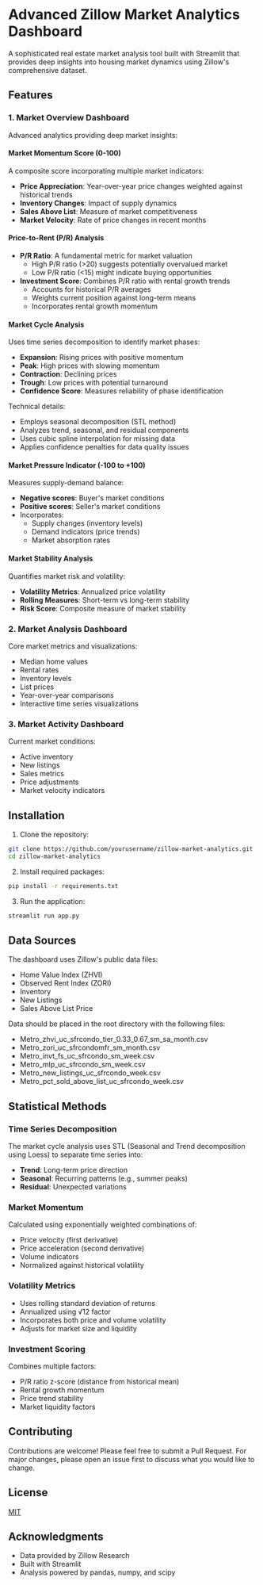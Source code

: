 # Advanced Zillow Market Analytics Dashboard

A sophisticated real estate market analysis tool built with Streamlit that provides deep insights into housing market dynamics using Zillow's comprehensive dataset.

## Features

### 1. Market Overview Dashboard
Advanced analytics providing deep market insights:

#### Market Momentum Score (0-100)
A composite score incorporating multiple market indicators:
- **Price Appreciation**: Year-over-year price changes weighted against historical trends
- **Inventory Changes**: Impact of supply dynamics
- **Sales Above List**: Measure of market competitiveness
- **Market Velocity**: Rate of price changes in recent months

#### Price-to-Rent (P/R) Analysis
- **P/R Ratio**: A fundamental metric for market valuation
  - High P/R ratio (>20) suggests potentially overvalued market
  - Low P/R ratio (<15) might indicate buying opportunities
- **Investment Score**: Combines P/R ratio with rental growth trends
  - Accounts for historical P/R averages
  - Weights current position against long-term means
  - Incorporates rental growth momentum

#### Market Cycle Analysis
Uses time series decomposition to identify market phases:
- **Expansion**: Rising prices with positive momentum
- **Peak**: High prices with slowing momentum
- **Contraction**: Declining prices
- **Trough**: Low prices with potential turnaround
- **Confidence Score**: Measures reliability of phase identification

Technical details:
- Employs seasonal decomposition (STL method)
- Analyzes trend, seasonal, and residual components
- Uses cubic spline interpolation for missing data
- Applies confidence penalties for data quality issues

#### Market Pressure Indicator (-100 to +100)
Measures supply-demand balance:
- **Negative scores**: Buyer's market conditions
- **Positive scores**: Seller's market conditions
- Incorporates:
  - Supply changes (inventory levels)
  - Demand indicators (price trends)
  - Market absorption rates

#### Market Stability Analysis
Quantifies market risk and volatility:
- **Volatility Metrics**: Annualized price volatility
- **Rolling Measures**: Short-term vs long-term stability
- **Risk Score**: Composite measure of market stability

### 2. Market Analysis Dashboard
Core market metrics and visualizations:
- Median home values
- Rental rates
- Inventory levels
- List prices
- Year-over-year comparisons
- Interactive time series visualizations

### 3. Market Activity Dashboard
Current market conditions:
- Active inventory
- New listings
- Sales metrics
- Price adjustments
- Market velocity indicators

## Installation

1. Clone the repository:
```bash
git clone https://github.com/yourusername/zillow-market-analytics.git
cd zillow-market-analytics
```

2. Install required packages:
```bash
pip install -r requirements.txt
```

3. Run the application:
```bash
streamlit run app.py
```

## Data Sources

The dashboard uses Zillow's public data files:
- Home Value Index (ZHVI)
- Observed Rent Index (ZORI)
- Inventory
- New Listings
- Sales Above List Price

Data should be placed in the root directory with the following files:
- Metro_zhvi_uc_sfrcondo_tier_0.33_0.67_sm_sa_month.csv
- Metro_zori_uc_sfrcondomfr_sm_month.csv
- Metro_invt_fs_uc_sfrcondo_sm_week.csv
- Metro_mlp_uc_sfrcondo_sm_week.csv
- Metro_new_listings_uc_sfrcondo_week.csv
- Metro_pct_sold_above_list_uc_sfrcondo_week.csv

## Statistical Methods

### Time Series Decomposition
The market cycle analysis uses STL (Seasonal and Trend decomposition using Loess) to separate time series into:
- **Trend**: Long-term price direction
- **Seasonal**: Recurring patterns (e.g., summer peaks)
- **Residual**: Unexpected variations

### Market Momentum
Calculated using exponentially weighted combinations of:
- Price velocity (first derivative)
- Price acceleration (second derivative)
- Volume indicators
- Normalized against historical volatility

### Volatility Metrics
- Uses rolling standard deviation of returns
- Annualized using √12 factor
- Incorporates both price and volume volatility
- Adjusts for market size and liquidity

### Investment Scoring
Combines multiple factors:
- P/R ratio z-score (distance from historical mean)
- Rental growth momentum
- Price trend stability
- Market liquidity factors

## Contributing

Contributions are welcome! Please feel free to submit a Pull Request. For major changes, please open an issue first to discuss what you would like to change.

## License

[MIT](https://choosealicense.com/licenses/mit/)

## Acknowledgments

- Data provided by Zillow Research
- Built with Streamlit
- Analysis powered by pandas, numpy, and scipy
